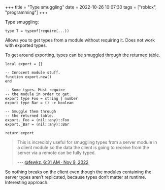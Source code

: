 +++
title = "Type smuggling"
date = 2022-10-26 10:07:30
tags = ["roblox", "programming"]
+++

Type smuggling:

```luau
type T = typeof(require(...))
```

Allows you to get types from a module without requiring it. Does not work with
exported types.

To get around exporting, types can be smuggled through the returned table.

```luau
local export = {}

-- Innocent module stuff.
function export.new()
end

-- Some types. Must require
-- the module in order to get.
export type Foo = string | number
export type Bar = () -> boolean

-- Smuggle them through
-- the returned table.
export._Foo = (nil::any)::Foo
export._Bar = (nil::any)::Bar

return export
```

> This is incredibly useful for smuggling types from a server module in a client
> module so the data the client is going to receive from the server via a remote
> can be fully typed.
>
> --- [@fewkz, 6:31 AM · Nov 9, 2022](https://twitter.com/fewkz/status/1590230560764760065)

So nothing breaks on the client even though the modules containing the server
types aren’t replicated, because types don’t matter at runtime. Interesting
approach.
